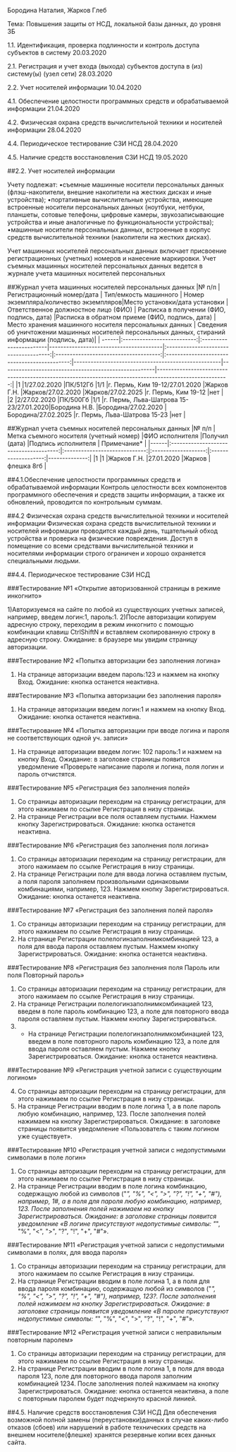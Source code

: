 ﻿
Бородина Наталия, Жарков Глеб

Тема: Повышения защиты от НСД, локальной базы данных, до уровня 3Б

1.1. Идентификация, проверка подлинности и
     контроль доступа субъектов в систему 20.03.2020	

2.1. Регистрация и учет входа (выхода) субъектов
     доступа в (из) систему(ы) (узел сети) 28.03.2020	

2.2. Учет носителей информации 10.04.2020
	
4.1. Обеспечение целостности программных средств
     и обрабатываемой информации 21.04.2020	

4.2. Физическая охрана средств вычислительной
     техники и носителей информации 28.04.2020
	
4.4. Периодическое тестирование СЗИ НСД	28.04.2020
	
4.5. Наличие средств восстановления СЗИ НСД 19.05.2020	


##2.2. Учет носителей информации

 Учету подлежат: 
•съемные машинные носители персональных данных (флэш-накопители, внешние накопители на жестких дисках и иные устройства); 
•портативные вычислительные устройства, имеющие встроенные носители персональных данных (ноутбуки, нетбуки, планшеты, сотовые телефоны, цифровые камеры, звукозаписывающие устройства и иные аналогичные по функциональности устройства); 
•машинные носители персональных данных, встроенные в корпус средств вычислительной техники (накопители на жестких дисках).

Учет машинных носителей персональных данных включает присвоение регистрационных (учетных) номеров и нанесение маркировки.
Учет съемных машинных носителей персональных данных ведется в журнале учета машинных носителей персональных 

##Журнал учета машинных носителей персональных данных
|№ п/п  |Регистрационный номер/дата  |	Тип/емкость машинного |	Номер экземпляра/количество экземпляров|Место установки/дата установки	       |Ответственное должностное лицо (ФИО)   |  Расписка в получении (ФИО, подпись, дата)   |Расписка в обратном приеме (ФИО, подпись, дата)     |Место хранения машинного носителя персональных данных |	Сведения об уничтожении машинных носителей персональных данных, стираний информации (подпись, дата)|
| ------|:--------------------------:|:-----------------------|----------------------------------------|:-------------------------------------:|:-------------------------------------:|:--------------------------------------------:|----------------------------------------------------|------------------------------------------------------|-------------------------------------------------------------------------------------------------------:|
|1	|1/27.02.2020	             |ПК/512Гб                |1/1                                     |г. Пермь, Ким 19-12/27.01.2020         |Жарков Г.Н.	                       |Жарков/27.02.2020	                      |Жарков/27.02.2025	                           |г. Пермь, Ким 19-12	                                  |нет                                                                                                     |
|2	|2/27.02.2020	             |ПК/500Гб                |1/1		                       |г. Пермь, Льва-Шатрова 15-23/27.01.2020|Бородина Н.В.                          |Бородина/27.02.2020	                      |Бородина/27.02.2025	                           |г. Пермь, Льва-Шатрова 15-23	                  |нет                                                                                                     |

##Журнал учета съемных носителей персональных данных
|№ п/п |Метка съемного носителя (учетный номер)	|ФИО исполнителя	        |Получил (дата)	      |Подпись исполнителя  |	Примечание* |
|------|:--------------------------------------:|:-----------------------------:|:-------------------:|:-------------------:|--------------:|
|1     |1	                                |Жарков Г.Н.	                |27.01.2020	      |Жарков	            |флешка 8гб     |

##4.1.Обеспечение целостности программных средств и обрабатываемой информации
Контроль целостности всех компонентов программного обеспечения и средств защиты информации, а также их обновлений, проводится по контрольным суммам.

##4.2 Физическая охрана средств вычислительной техники и носителей информации
Физическая охрана средств вычислительной техники и носителей информации проводится каждый день, тщательный обход устройства и проверка на физические повреждения. Доступ в помещение со всеми средствами вычислительной техники и носителями информации строго ограничен и хорошо охраняется специальными людьми.

##4.4. Периодическое тестирование СЗИ НСД

###Тестирование №1 «Открытие авторизованной страницы в режиме инкогнито»

1)Авторизуемся на сайте по любой из существующих учетных записей, например, введем логин:1, пароль:1.
2)После авторизации копируем адресную строку, переходим в режим инкогнито с помощью комбинации клавиш CtrlShiftN и вставляем скопированную строку в адресную строку.
Ожидание: в браузере мы увидим страницу авторизации.

###Тестирование №2 «Попытка авторизации без заполнения логина»

1)	На странице авторизации введем пароль:123 и нажмем на кнопку Вход.
Ожидание: кнопка останется неактивна.

###Тестирование №3 «Попытка авторизации без заполнения пароля»

1)	На странице авторизации введем логин:1 и нажмем на кнопку Вход.
Ожидание: кнопка останется неактивна.

###Тестирование №4 «Попытка авторизации при вводе логина и пароля не соответствующих одной уч. записи»

1)	На странице авторизации введем логин: 102 пароль:1 и нажмем на кнопку Вход.
Ожидание: в заголовке страницы появится уведомление «Проверьте написание пароля и логина, поля логин и пароль отчистятся.

###Тестирование №5 «Регистрация без заполнения полей»

1)	Со страницы авторизации переходим на страницу регистрации, для этого нажимаем по ссылке Регистрация в низу страницы.
2)	На странице Регистрации все поля оставляем пустыми. Нажмем кнопку Зарегистрироваться.
Ожидание: кнопка останется неактивна.

###Тестирование №6 «Регистрация без заполнения поля логина»

1)	Со страницы авторизации переходим на страницу регистрации, для этого нажимаем по ссылке Регистрация в низу страницы.
2)	На странице Регистрации поле для ввода логина оставляем пустым, а поля пароля заполняем произвольными одинаковыми комбинациями, например, 123. Нажмем кнопку Зарегистрироваться.
Ожидание: кнопка останется неактивна.

###Тестирование №7 «Регистрация без заполнения полей пароля»

1)	Со страницы авторизации переходим на страницу регистрации, для этого нажимаем по ссылке Регистрация в низу страницы.
2)	На странице Регистрации полелогинзаполнимкомбинацией 123, а поля для ввода пароля оставляем пустым. Нажмем кнопку Зарегистрироваться.
Ожидание: кнопка останется неактивна.

###Тестирование №8 «Регистрация без заполнения поля Пароль или поля Повторный пароль»

1)	Со страницы авторизации переходим на страницу регистрации, для этого нажимаем по ссылке Регистрация в низу страницы.
2)	На странице Регистрации полелогинзаполнимкомбинацией 123, введем в поле пароль комбинацию 123, а поле для повторного ввода пароля оставляем пустым. Нажмем кнопку Зарегистрироваться.
3)	* На странице Регистрации полелогинзаполнимкомбинацией 123, введем в поле повторного пароль комбинацию 123, а поле для ввода пароля оставляем пустым. Нажмем кнопку Зарегистрироваться.
Ожидание: кнопка останется неактивна.

###Тестирование №9 «Регистрация учетной записи с существующим логином»

4)	Со страницы авторизации переходим на страницу регистрации, для этого нажимаем по ссылке Регистрация в низу страницы.
5)	На странице Регистрации вводим в поле логина 1, а в поле пароль любую комбинацию, например, 123. После заполнения полей нажимаем на кнопку Зарегистрироваться.
Ожидание: в заголовке страницы появится уведомление «Пользователь с таким логином уже существует».

###Тестирование №10 «Регистрация учетной записи с недопустимыми символами в поле логин»

1)	Со страницы авторизации переходим на страницу регистрации, для этого нажимаем по ссылке Регистрация в низу страницы.
2)	На странице Регистрации вводим в поле логина комбинацию, содержащую любой из символов ("*", "%", "<", ">", "?", "!", "+", "#"), например, 1#, а в поля для пароля любую комбинацию, например, 123. После заполнения полей нажимаем на кнопку Зарегистрироваться.
Ожидание: в заголовке страницы появится уведомление «В логине присутствуют недопустимые символы: "*", "%", "<", ">", "?", "!", "+", "#"».

###Тестирование №11 «Регистрация учетной записи с недопустимыми символами в полях, для ввода пароля»

1)	Со страницы авторизации переходим на страницу регистрации, для этого нажимаем по ссылке Регистрация в низу страницы.
2)	На странице Регистрации вводим в поле логина 1, а в поля для ввода пароля комбинацию, содержащую любой из символов ("*", "%", "<", ">", "?", "!", "+", "#"), например, 123?. После заполнения полей нажимаем на кнопку Зарегистрироваться.
Ожидание: в заголовке страницы появится уведомление «В пароле присутствуют недопустимые символы: "*", "%", "<", ">", "?", "!", "+", "#"».

###Тестирование №12 «Регистрация учетной записи с неправильным повторным паролем»

1)	Со страницы авторизации переходим на страницу регистрации, для этого нажимаем по ссылке Регистрация в низу страницы.
2)	На странице Регистрации вводим в поле логина 1, в поля для ввода пароля 123, поле для повторного ввода пароля заполним комбинацией 1234. После заполнения полей нажимаем на кнопку Зарегистрироваться.
Ожидание: кнопка останется неактивна, а поле с повторным паролем будет подчеркнуто красной линией.



##4.5. Наличие средств восстановления СЗИ НСД
Для обеспечения возможной полной замены (переустановки)данных в случае каких-либо отказов (сбоев) или нарушений в работе технических средств на внешнем носителе(флешке) хранятся резервные копии всех данных сайта. 






